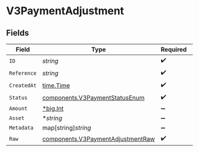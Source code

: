 # V3PaymentAdjustment


## Fields

| Field                                                                                  | Type                                                                                   | Required                                                                               | Description                                                                            |
| -------------------------------------------------------------------------------------- | -------------------------------------------------------------------------------------- | -------------------------------------------------------------------------------------- | -------------------------------------------------------------------------------------- |
| `ID`                                                                                   | *string*                                                                               | :heavy_check_mark:                                                                     | N/A                                                                                    |
| `Reference`                                                                            | *string*                                                                               | :heavy_check_mark:                                                                     | N/A                                                                                    |
| `CreatedAt`                                                                            | [time.Time](https://pkg.go.dev/time#Time)                                              | :heavy_check_mark:                                                                     | N/A                                                                                    |
| `Status`                                                                               | [components.V3PaymentStatusEnum](../../models/components/v3paymentstatusenum.md)       | :heavy_check_mark:                                                                     | N/A                                                                                    |
| `Amount`                                                                               | [*big.Int](https://pkg.go.dev/math/big#Int)                                            | :heavy_minus_sign:                                                                     | N/A                                                                                    |
| `Asset`                                                                                | **string*                                                                              | :heavy_minus_sign:                                                                     | N/A                                                                                    |
| `Metadata`                                                                             | map[string]*string*                                                                    | :heavy_minus_sign:                                                                     | N/A                                                                                    |
| `Raw`                                                                                  | [components.V3PaymentAdjustmentRaw](../../models/components/v3paymentadjustmentraw.md) | :heavy_check_mark:                                                                     | N/A                                                                                    |